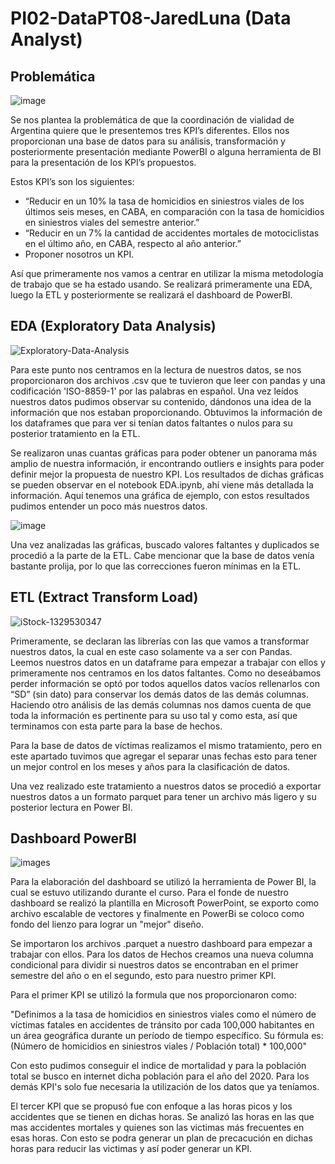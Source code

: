 # PI02-DataPT08-JaredLuna (Data Analyst)

## Problemática
![image](https://github.com/soyHenry/PI_DA/assets/37918365/e7d2031f-753f-49f9-8ab4-ac2558338076)

Se nos plantea la problemática de que la coordinación de vialidad de Argentina quiere que le presentemos tres KPI’s diferentes. Ellos nos proporcionan una base de datos para su análisis, transformación y posteriormente presentación mediante PowerBI o alguna herramienta de BI para la presentación de los KPI’s propuestos.

Estos KPI’s son los siguientes:

- “Reducir en un 10% la tasa de homicidios en siniestros viales de los últimos seis meses, en CABA, en comparación con la tasa de homicidios en siniestros viales del semestre anterior.”
-	“Reducir en un 7% la cantidad de accidentes mortales de motociclistas en el último año, en CABA, respecto al año anterior.”
-	Proponer nosotros un KPI.

Así que primeramente nos vamos a centrar en utilizar la misma metodología de trabajo que se ha estado usando. Se realizará primeramente una EDA, luego la ETL y posteriormente se realizará el dashboard de PowerBI.

## EDA (Exploratory Data Analysis) 
![Exploratory-Data-Analysis](https://github.com/soyHenry/PI_DA/assets/37918365/c9cc6e58-5867-4869-81f1-6e824e51ed6d)

Para este punto nos centramos en la lectura de nuestros datos, se nos proporcionaron dos archivos .csv que te tuvieron que leer con pandas y una codificación 'ISO-8859-1' por las palabras en español. Una vez leídos nuestros datos pudimos observar su contenido, dándonos una idea de la información que nos estaban proporcionando. Obtuvimos la información de los dataframes que para ver si tenían datos faltantes o nulos para su posterior tratamiento en la ETL.

Se realizaron unas cuantas gráficas para poder obtener un panorama más amplio de nuestra información, ir encontrando outliers e insights para poder definir mejor la propuesta de nuestro KPI. Los resultados de dichas gráficas se pueden observar en el notebook EDA.ipynb, ahí viene más detallada la información. Aquí tenemos una gráfica de ejemplo, con estos resultados pudimos entender un poco más nuestros datos.

![image](https://github.com/soyHenry/PI_DA/assets/37918365/a1a26dbe-cc58-4517-b777-f7e9f21e1943)

Una vez analizadas las gráficas, buscado valores faltantes y duplicados se procedió a la parte de la ETL. Cabe mencionar que la base de datos venía bastante prolija, por lo que las correcciones fueron mínimas en la ETL.

## ETL (Extract Transform Load)
![iStock-1329530347](https://github.com/soyHenry/PI_DA/assets/37918365/9903df5b-a2d6-43d3-9793-c10bfd5d6dc3)

Primeramente, se declaran las librerías con las que vamos a transformar nuestros datos, la cual en este caso solamente va a ser con Pandas. Leemos nuestros datos en un dataframe para empezar a trabajar con ellos y primeramente nos centramos en los datos faltantes. Como no deseábamos perder información se optó por todos aquellos datos vacíos rellenarlos con “SD” (sin dato) para conservar los demás datos de las demás columnas. Haciendo otro análisis de las demás columnas nos damos cuenta de que toda la información es pertinente para su uso tal y como esta, así que terminamos con esta parte para la base de hechos.

Para la base de datos de víctimas realizamos el mismo tratamiento, pero en este apartado tuvimos que agregar el separar unas fechas esto para tener un mejor control en los meses y años para la clasificación de datos.

Una vez realizado este tratamiento a nuestros datos se procedió a exportar nuestros datos a un formato parquet para tener un archivo más ligero y su posterior lectura en Power BI.

## Dashboard PowerBI
![images](https://github.com/soyHenry/PI_DA/assets/37918365/0ed8245c-4760-4911-9449-77e5222cb4d8)

Para la elaboración del dashboard se utilizó la herramienta de Power BI, la cual se estuvo utilizando durante el curso. Para el fonde de nuestro dashboard se realizó la plantilla en Microsoft PowerPoint, se exporto como archivo escalable de vectores y finalmente en PowerBi se coloco como fondo del lienzo para lograr un "mejor" diseño.

Se importaron los archivos .parquet a nuestro dashboard para empezar a trabajar con ellos. Para los datos de Hechos creamos una nueva columna condicional para dividir si nuestros datos se encontraban en el primer semestre del año o en el segundo, esto para nuestro primer KPI.

Para el primer KPI se utilizó la formula que nos proporcionaron como:

 "Definimos a la tasa de homicidios en siniestros viales como el número de víctimas fatales en accidentes de tránsito por cada 100,000 habitantes en un área geográfica durante un período de tiempo específico. Su fórmula es: (Número de homicidios en siniestros viales / Población total) * 100,000"

Con esto pudimos conseguir el indice de mortalidad y para la población total se busco en internet dicha población para el año del 2020. Para los demás KPI's solo fue necesaria la utilización de los datos que ya teníamos. 

El tercer KPI que se propusó fue con enfoque a las horas picos y los accidentes que se tienen en dichas horas. Se analizó las horas en las que mas accidentes mortales y quienes son las victimas más frecuentes en esas horas. Con esto se podra generar un plan de precacución en dichas horas para reducir las victimas y así poder generar un KPI.



